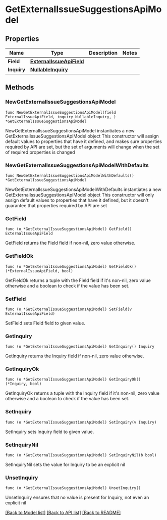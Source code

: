 # GetExternalIssueSuggestionsApiModel

## Properties

Name | Type | Description | Notes
------------ | ------------- | ------------- | -------------
**Field** | [**ExternalIssueApiField**](ExternalIssueApiField.md) |  | 
**Inquiry** | [**NullableInquiry**](Inquiry.md) |  | 

## Methods

### NewGetExternalIssueSuggestionsApiModel

`func NewGetExternalIssueSuggestionsApiModel(field ExternalIssueApiField, inquiry NullableInquiry, ) *GetExternalIssueSuggestionsApiModel`

NewGetExternalIssueSuggestionsApiModel instantiates a new GetExternalIssueSuggestionsApiModel object
This constructor will assign default values to properties that have it defined,
and makes sure properties required by API are set, but the set of arguments
will change when the set of required properties is changed

### NewGetExternalIssueSuggestionsApiModelWithDefaults

`func NewGetExternalIssueSuggestionsApiModelWithDefaults() *GetExternalIssueSuggestionsApiModel`

NewGetExternalIssueSuggestionsApiModelWithDefaults instantiates a new GetExternalIssueSuggestionsApiModel object
This constructor will only assign default values to properties that have it defined,
but it doesn't guarantee that properties required by API are set

### GetField

`func (o *GetExternalIssueSuggestionsApiModel) GetField() ExternalIssueApiField`

GetField returns the Field field if non-nil, zero value otherwise.

### GetFieldOk

`func (o *GetExternalIssueSuggestionsApiModel) GetFieldOk() (*ExternalIssueApiField, bool)`

GetFieldOk returns a tuple with the Field field if it's non-nil, zero value otherwise
and a boolean to check if the value has been set.

### SetField

`func (o *GetExternalIssueSuggestionsApiModel) SetField(v ExternalIssueApiField)`

SetField sets Field field to given value.


### GetInquiry

`func (o *GetExternalIssueSuggestionsApiModel) GetInquiry() Inquiry`

GetInquiry returns the Inquiry field if non-nil, zero value otherwise.

### GetInquiryOk

`func (o *GetExternalIssueSuggestionsApiModel) GetInquiryOk() (*Inquiry, bool)`

GetInquiryOk returns a tuple with the Inquiry field if it's non-nil, zero value otherwise
and a boolean to check if the value has been set.

### SetInquiry

`func (o *GetExternalIssueSuggestionsApiModel) SetInquiry(v Inquiry)`

SetInquiry sets Inquiry field to given value.


### SetInquiryNil

`func (o *GetExternalIssueSuggestionsApiModel) SetInquiryNil(b bool)`

 SetInquiryNil sets the value for Inquiry to be an explicit nil

### UnsetInquiry
`func (o *GetExternalIssueSuggestionsApiModel) UnsetInquiry()`

UnsetInquiry ensures that no value is present for Inquiry, not even an explicit nil

[[Back to Model list]](../README.md#documentation-for-models) [[Back to API list]](../README.md#documentation-for-api-endpoints) [[Back to README]](../README.md)


